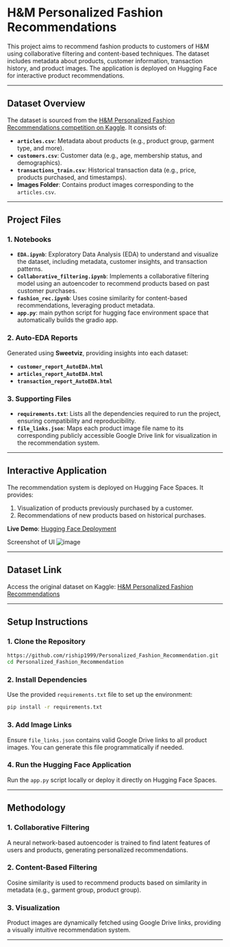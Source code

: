 
# H&M Personalized Fashion Recommendations

This project aims to recommend fashion products to customers of H&M using collaborative filtering and content-based techniques. The dataset includes metadata about products, customer information, transaction history, and product images. The application is deployed on Hugging Face for interactive product recommendations.

---

## Dataset Overview

The dataset is sourced from the [H&M Personalized Fashion Recommendations competition on Kaggle](https://www.kaggle.com/competitions/h-and-m-personalized-fashion-recommendations/data). It consists of:

- **`articles.csv`**: Metadata about products (e.g., product group, garment type, and more).
- **`customers.csv`**: Customer data (e.g., age, membership status, and demographics).
- **`transactions_train.csv`**: Historical transaction data (e.g., price, products purchased, and timestamps).
- **Images Folder**: Contains product images corresponding to the `articles.csv`.

---

## Project Files

### **1. Notebooks**
- **`EDA.ipynb`**: Exploratory Data Analysis (EDA) to understand and visualize the dataset, including metadata, customer insights, and transaction patterns.
- **`Collaborative_filtering.ipynb`**: Implements a collaborative filtering model using an autoencoder to recommend products based on past customer purchases.
- **`fashion_rec.ipynb`**: Uses cosine similarity for content-based recommendations, leveraging product metadata.
- **`app.py`**: main python script for hugging face environment space that automatically builds the gradio app.

### **2. Auto-EDA Reports**
Generated using **Sweetviz**, providing insights into each dataset:
- **`customer_report_AutoEDA.html`**
- **`articles_report_AutoEDA.html`**
- **`transaction_report_AutoEDA.html`**

### **3. Supporting Files**
- **`requirements.txt`**: Lists all the dependencies required to run the project, ensuring compatibility and reproducibility.
- **`file_links.json`**: Maps each product image file name to its corresponding publicly accessible Google Drive link for visualization in the recommendation system.


---

## Interactive Application

The recommendation system is deployed on Hugging Face Spaces. It provides:
1. Visualization of products previously purchased by a customer.
2. Recommendations of new products based on historical purchases.

**Live Demo**: [Hugging Face Deployment](https://huggingface.co/spaces/Rishi3499/DataMining)

Screenshot of UI 
![image](https://github.com/user-attachments/assets/d26365ca-fd21-49c0-b018-48b5c047263a)


---

## Dataset Link

Access the original dataset on Kaggle: [H&M Personalized Fashion Recommendations](https://www.kaggle.com/competitions/h-and-m-personalized-fashion-recommendations/data)

---

## Setup Instructions

### 1. Clone the Repository
```bash
https://github.com/riship1999/Personalized_Fashion_Recommendation.git
cd Personalized_Fashion_Recommendation
```

### 2. Install Dependencies
Use the provided `requirements.txt` file to set up the environment:
```bash
pip install -r requirements.txt
```

### 3. Add Image Links
Ensure `file_links.json` contains valid Google Drive links to all product images. You can generate this file programmatically if needed.

### 4. Run the Hugging Face Application
Run the `app.py` script locally or deploy it directly on Hugging Face Spaces.

---

## Methodology

### **1. Collaborative Filtering**
A neural network-based autoencoder is trained to find latent features of users and products, generating personalized recommendations.

### **2. Content-Based Filtering**
Cosine similarity is used to recommend products based on similarity in metadata (e.g., garment group, product group).

### **3. Visualization**
Product images are dynamically fetched using Google Drive links, providing a visually intuitive recommendation system.

---
